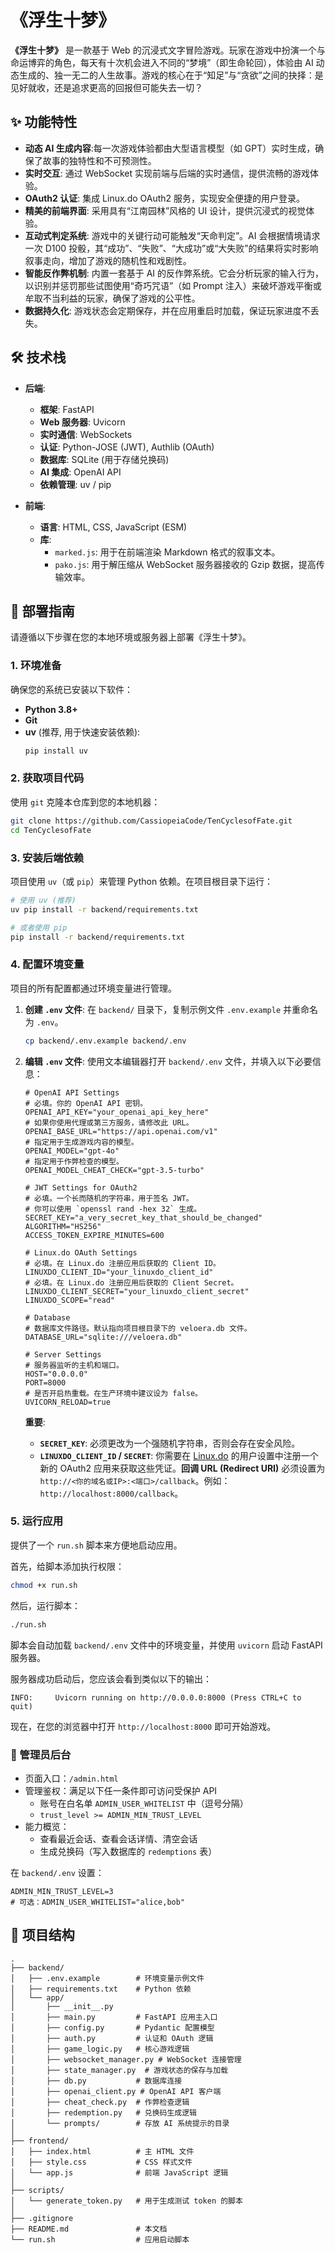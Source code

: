 # 《浮生十梦》

**《浮生十梦》** 是一款基于 Web 的沉浸式文字冒险游戏。玩家在游戏中扮演一个与命运博弈的角色，每天有十次机会进入不同的“梦境”（即生命轮回），体验由 AI 动态生成的、独一无二的人生故事。游戏的核心在于“知足”与“贪欲”之间的抉择：是见好就收，还是追求更高的回报但可能失去一切？

## ✨ 功能特性

- **动态 AI 生成内容**:每一次游戏体验都由大型语言模型（如 GPT）实时生成，确保了故事的独特性和不可预测性。
- **实时交互**: 通过 WebSocket 实现前端与后端的实时通信，提供流畅的游戏体验。
- **OAuth2 认证**: 集成 Linux.do OAuth2 服务，实现安全便捷的用户登录。
- **精美的前端界面**: 采用具有“江南园林”风格的 UI 设计，提供沉浸式的视觉体验。
- **互动式判定系统**: 游戏中的关键行动可能触发“天命判定”。AI 会根据情境请求一次 D100 投骰，其“成功”、“失败”、“大成功”或“大失败”的结果将实时影响叙事走向，增加了游戏的随机性和戏剧性。
- **智能反作弊机制**: 内置一套基于 AI 的反作弊系统。它会分析玩家的输入行为，以识别并惩罚那些试图使用“奇巧咒语”（如 Prompt 注入）来破坏游戏平衡或牟取不当利益的玩家，确保了游戏的公平性。
- **数据持久化**: 游戏状态会定期保存，并在应用重启时加载，保证玩家进度不丢失。

## 🛠️ 技术栈

- **后端**:
  - **框架**: FastAPI
  - **Web 服务器**: Uvicorn
  - **实时通信**: WebSockets
  - **认证**: Python-JOSE (JWT), Authlib (OAuth)
  - **数据库**: SQLite (用于存储兑换码)
  - **AI 集成**: OpenAI API
  - **依赖管理**: uv / pip

- **前端**:
  - **语言**: HTML, CSS, JavaScript (ESM)
  - **库**:
    - `marked.js`: 用于在前端渲染 Markdown 格式的叙事文本。
    - `pako.js`: 用于解压缩从 WebSocket 服务器接收的 Gzip 数据，提高传输效率。

## 🚀 部署指南

请遵循以下步骤在您的本地环境或服务器上部署《浮生十梦》。

### 1. 环境准备

确保您的系统已安装以下软件：

- **Python 3.8+**
- **Git**
- **uv** (推荐, 用于快速安装依赖):
  ```bash
  pip install uv
  ```

### 2. 获取项目代码

使用 `git` 克隆本仓库到您的本地机器：

```bash
git clone https://github.com/CassiopeiaCode/TenCyclesofFate.git
cd TenCyclesofFate
```

### 3. 安装后端依赖

项目使用 `uv`（或 `pip`）来管理 Python 依赖。在项目根目录下运行：

```bash
# 使用 uv (推荐)
uv pip install -r backend/requirements.txt

# 或者使用 pip
pip install -r backend/requirements.txt
```

### 4. 配置环境变量

项目的所有配置都通过环境变量进行管理。

1.  **创建 `.env` 文件**:
    在 `backend/` 目录下，复制示例文件 `.env.example` 并重命名为 `.env`。

    ```bash
    cp backend/.env.example backend/.env
    ```

2.  **编辑 `.env` 文件**:
    使用文本编辑器打开 `backend/.env` 文件，并填入以下必要信息：

    ```dotenv
    # OpenAI API Settings
    # 必填。你的 OpenAI API 密钥。
    OPENAI_API_KEY="your_openai_api_key_here"
    # 如果你使用代理或第三方服务，请修改此 URL。
    OPENAI_BASE_URL="https://api.openai.com/v1"
    # 指定用于生成游戏内容的模型。
    OPENAI_MODEL="gpt-4o"
    # 指定用于作弊检查的模型。
    OPENAI_MODEL_CHEAT_CHECK="gpt-3.5-turbo"

    # JWT Settings for OAuth2
    # 必填。一个长而随机的字符串，用于签名 JWT。
    # 你可以使用 `openssl rand -hex 32` 生成。
    SECRET_KEY="a_very_secret_key_that_should_be_changed"
    ALGORITHM="HS256"
    ACCESS_TOKEN_EXPIRE_MINUTES=600

    # Linux.do OAuth Settings
    # 必填。在 Linux.do 注册应用后获取的 Client ID。
    LINUXDO_CLIENT_ID="your_linuxdo_client_id"
    # 必填。在 Linux.do 注册应用后获取的 Client Secret。
    LINUXDO_CLIENT_SECRET="your_linuxdo_client_secret"
    LINUXDO_SCOPE="read"

    # Database
    # 数据库文件路径。默认指向项目根目录下的 veloera.db 文件。
    DATABASE_URL="sqlite:///veloera.db"

    # Server Settings
    # 服务器监听的主机和端口。
    HOST="0.0.0.0"
    PORT=8000
    # 是否开启热重载。在生产环境中建议设为 false。
    UVICORN_RELOAD=true
    ```

    **重要**:
    - **`SECRET_KEY`**: 必须更改为一个强随机字符串，否则会存在安全风险。
    - **`LINUXDO_CLIENT_ID` / `SECRET`**: 你需要在 [Linux.do](https://linux.do/) 的用户设置中注册一个新的 OAuth2 应用来获取这些凭证。**回调 URL (Redirect URI)** 必须设置为 `http://<你的域名或IP>:<端口>/callback`。例如：`http://localhost:8000/callback`。

### 5. 运行应用

提供了一个 `run.sh` 脚本来方便地启动应用。

首先，给脚本添加执行权限：
```bash
chmod +x run.sh
```

然后，运行脚本：
```bash
./run.sh
```

脚本会自动加载 `backend/.env` 文件中的环境变量，并使用 `uvicorn` 启动 FastAPI 服务器。

服务器成功启动后，您应该会看到类似以下的输出：
```
INFO:     Uvicorn running on http://0.0.0.0:8000 (Press CTRL+C to quit)
```

现在，在您的浏览器中打开 `http://localhost:8000` 即可开始游戏。

### 🔐 管理员后台

- 页面入口：`/admin.html`
- 管理鉴权：满足以下任一条件即可访问受保护 API
  - 账号在白名单 `ADMIN_USER_WHITELIST` 中（逗号分隔）
  - `trust_level >= ADMIN_MIN_TRUST_LEVEL`
- 能力概览：
  - 查看最近会话、查看会话详情、清空会话
  - 生成兑换码（写入数据库的 `redemptions` 表）

在 `backend/.env` 设置：

```
ADMIN_MIN_TRUST_LEVEL=3
# 可选：ADMIN_USER_WHITELIST="alice,bob"
```

## 📁 项目结构

```
.
├── backend/
│   ├── .env.example        # 环境变量示例文件
│   ├── requirements.txt    # Python 依赖
│   └── app/
│       ├── __init__.py
│       ├── main.py         # FastAPI 应用主入口
│       ├── config.py       # Pydantic 配置模型
│       ├── auth.py         # 认证和 OAuth 逻辑
│       ├── game_logic.py   # 核心游戏逻辑
│       ├── websocket_manager.py # WebSocket 连接管理
│       ├── state_manager.py  # 游戏状态的保存与加载
│       ├── db.py           # 数据库连接
│       ├── openai_client.py # OpenAI API 客户端
│       ├── cheat_check.py  # 作弊检查逻辑
│       ├── redemption.py   # 兑换码生成逻辑
│       └── prompts/        # 存放 AI 系统提示的目录
│
├── frontend/
│   ├── index.html          # 主 HTML 文件
│   ├── style.css           # CSS 样式文件
│   └── app.js              # 前端 JavaScript 逻辑
│
├── scripts/
│   └── generate_token.py   # 用于生成测试 token 的脚本
│
├── .gitignore
├── README.md               # 本文档
└── run.sh                  # 应用启动脚本
```
